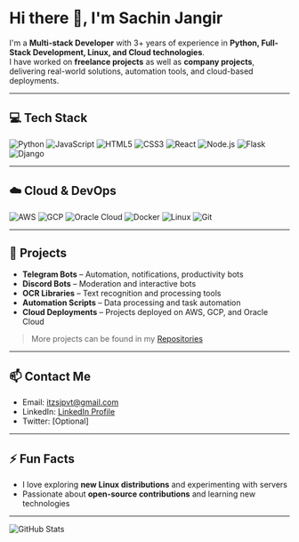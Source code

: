 # Hi there 👋, I'm Sachin Jangir

I'm a **Multi-stack Developer** with 3+ years of experience in **Python, Full-Stack Development, Linux, and Cloud technologies**.  
I have worked on **freelance projects** as well as **company projects**, delivering real-world solutions, automation tools, and cloud-based deployments.

---

## 💻 Tech Stack

![Python](https://img.shields.io/badge/-Python-3776AB?style=flat-square&logo=python&logoColor=white)
![JavaScript](https://img.shields.io/badge/-JavaScript-F7DF1E?style=flat-square&logo=javascript&logoColor=black)
![HTML5](https://img.shields.io/badge/-HTML5-E34F26?style=flat-square&logo=html5&logoColor=white)
![CSS3](https://img.shields.io/badge/-CSS3-1572B6?style=flat-square&logo=css3&logoColor=white)
![React](https://img.shields.io/badge/-React-61DAFB?style=flat-square&logo=react&logoColor=black)
![Node.js](https://img.shields.io/badge/-Node.js-339933?style=flat-square&logo=nodedotjs&logoColor=white)
![Flask](https://img.shields.io/badge/-Flask-000000?style=flat-square&logo=flask&logoColor=white)
![Django](https://img.shields.io/badge/-Django-092E20?style=flat-square&logo=django&logoColor=white)

---

## ☁️ Cloud & DevOps

![AWS](https://img.shields.io/badge/-AWS-232F3E?style=flat-square&logo=amazon-aws&logoColor=white)
![GCP](https://img.shields.io/badge/-GCP-F9AB00?style=flat-square&logo=googlecloud&logoColor=white)
![Oracle Cloud](https://img.shields.io/badge/-Oracle_Cloud-F80000?style=flat-square&logo=oracle&logoColor=white)
![Docker](https://img.shields.io/badge/-Docker-2496ED?style=flat-square&logo=docker&logoColor=white)
![Linux](https://img.shields.io/badge/-Linux-FCC624?style=flat-square&logo=linux&logoColor=black)
![Git](https://img.shields.io/badge/-Git-F05032?style=flat-square&logo=git&logoColor=white)

---

## 🚀 Projects

- **Telegram Bots** – Automation, notifications, productivity bots  
- **Discord Bots** – Moderation and interactive bots  
- **OCR Libraries** – Text recognition and processing tools  
- **Automation Scripts** – Data processing and task automation  
- **Cloud Deployments** – Projects deployed on AWS, GCP, and Oracle Cloud  

> More projects can be found in my [Repositories](https://github.com/itzsjpvt?tab=repositories)

---

## 📫 Contact Me

- Email: itzsjpvt@gmail.com  
- LinkedIn: [LinkedIn Profile](https://www.linkedin.com/in/itzsjpvt)  
- Twitter: [Optional]

---

## ⚡ Fun Facts

- I love exploring **new Linux distributions** and experimenting with servers  
- Passionate about **open-source contributions** and learning new technologies  

---

![GitHub Stats](https://github-readme-stats.vercel.app/api?username=itzsjpvt&show_icons=true&theme=radical)
